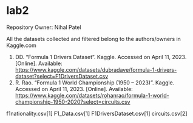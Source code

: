 # lab2


Repository Owner: Nihal Patel

All the datasets collected and filtered belong to the authors/owners in Kaggle.com

1.  DD. “Formula 1 Drivers Dataset”. Kaggle. Accessed on April 11, 2023. [Online]. Available: https://www.kaggle.com/datasets/dubradave/formula-1-drivers-dataset?select=F1DriversDataset.csv 
2.  R. Rao. “Formula 1 World Championship (1950 – 2023)”. Kaggle. Accessed on April 11, 2023. [Online]. Available: https://www.kaggle.com/datasets/rohanrao/formula-1-world-championship-1950-2020?select=circuits.csv

f1nationality.csv[1]
F1_Data.csv[1]
F1DriversDataset.csv[1]
circuits.csv[2]
